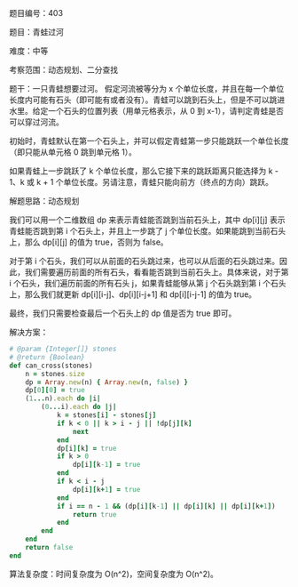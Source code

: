 题目编号：403

题目：青蛙过河

难度：中等

考察范围：动态规划、二分查找

题干：一只青蛙想要过河。 假定河流被等分为 x 个单位长度，并且在每一个单位长度内可能有石头（即可能有或者没有）。青蛙可以跳到石头上，但是不可以跳进水里。给定一个石头的位置列表（用单元格表示，从 0 到 x-1），请判定青蛙是否可以穿过河流。

初始时，青蛙默认在第一个石头上，并可以假定青蛙第一步只能跳跃一个单位长度（即只能从单元格 0 跳到单元格 1）。

如果青蛙上一步跳跃了 k 个单位长度，那么它接下来的跳跃距离只能选择为 k - 1、k 或 k + 1 个单位长度。另请注意，青蛙只能向前方（终点的方向）跳跃。

解题思路：动态规划

我们可以用一个二维数组 dp 来表示青蛙能否跳到当前石头上，其中 dp[i][j] 表示青蛙能否跳到第 i 个石头上，并且上一步跳了 j 个单位长度。如果能跳到当前石头上，那么 dp[i][j] 的值为 true，否则为 false。

对于第 i 个石头，我们可以从前面的石头跳过来，也可以从后面的石头跳过来。因此，我们需要遍历前面的所有石头，看看能否跳到当前石头上。具体来说，对于第 i 个石头，我们遍历前面的所有石头 j，如果青蛙能够从第 j 个石头跳到第 i 个石头上，那么我们就更新 dp[i][i-j]、dp[i][i-j+1] 和 dp[i][i-j-1] 的值为 true。

最终，我们只需要检查最后一个石头上的 dp 值是否为 true 即可。

解决方案：

```ruby
# @param {Integer[]} stones
# @return {Boolean}
def can_cross(stones)
    n = stones.size
    dp = Array.new(n) { Array.new(n, false) }
    dp[0][0] = true
    (1...n).each do |i|
        (0...i).each do |j|
            k = stones[i] - stones[j]
            if k < 0 || k > i - j || !dp[j][k]
                next
            end
            dp[i][k] = true
            if k > 0
                dp[i][k-1] = true
            end
            if k < i - j
                dp[i][k+1] = true
            end
            if i == n - 1 && (dp[i][k-1] || dp[i][k] || dp[i][k+1])
                return true
            end
        end
    end
    return false
end
```

算法复杂度：时间复杂度为 O(n^2)，空间复杂度为 O(n^2)。